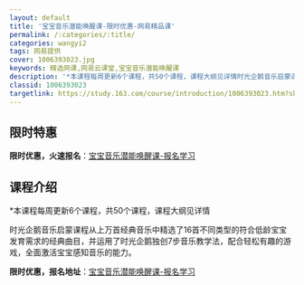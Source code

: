 ```yaml
---
layout: default
title: '宝宝音乐潜能唤醒课-限时优惠-网易精品课'
permalink: /:categories/:title/
categories: wangyi2
tags: 网易提供
cover: 1006393023.jpg
keywords: 精选网课,网易云课堂,宝宝音乐潜能唤醒课
description: '*本课程每周更新6个课程，共50个课程，课程大纲见详情时光企鹅音乐启蒙课程从上万首经典音乐中精选了16首不同类型的符合低'
classid: 1006393023
targetlink: https://study.163.com/course/introduction/1006393023.htm?share=1&shareId=1025206652&utm_campaign=share&utm_medium=iphoneShare&utm_source=&utm_u=1025206652
---
```


## 限时特惠

**限时优惠，火速报名**：[宝宝音乐潜能唤醒课-报名学习](https://study.163.com/course/introduction/1006393023.htm?share=1&shareId=1025206652&utm_campaign=share&utm_medium=iphoneShare&utm_source=&utm_u=1025206652)

## 课程介绍

*本课程每周更新6个课程，共50个课程，课程大纲见详情



时光企鹅音乐启蒙课程从上万首经典音乐中精选了16首不同类型的符合低龄宝宝发育需求的经典曲目，并运用了时光企鹅独创7步音乐教学法，配合轻松有趣的游戏，全面激活宝宝感知音乐的能力。

**限时优惠，报名地址**：[宝宝音乐潜能唤醒课-报名学习](https://study.163.com/course/introduction/1006393023.htm?share=1&shareId=1025206652&utm_campaign=share&utm_medium=iphoneShare&utm_source=&utm_u=1025206652)

